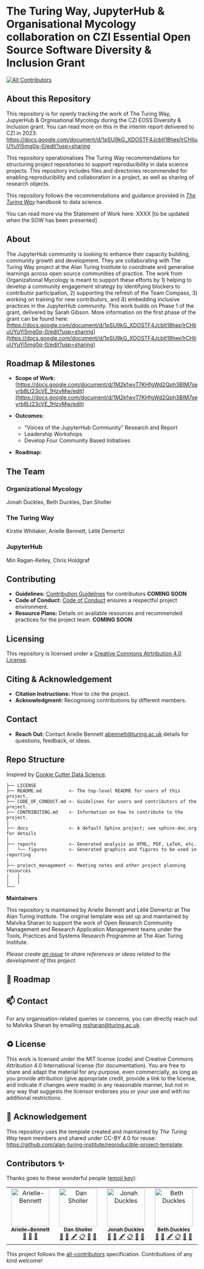 # The Turing Way, JupyterHub & Organisational Mycology collaboration on CZI Essential Open Source Software Diversity & Inclusion Grant
<!-- ALL-CONTRIBUTORS-BADGE:START - Do not remove or modify this section -->
[![All Contributors](https://img.shields.io/badge/all_contributors-2-orange.svg?style=flat-square)](#contributors-)
<!-- ALL-CONTRIBUTORS-BADGE:END -->

## About this Repository

This repository is for openly tracking the work of The Turing Way, JupyerHub & Orgnisational Mycology during the CZI EOSS Diversity & Inclusion grant. 
You can read more on this in the interim report delivered to CZI in 2023: https://docs.google.com/document/d/1pSU9kG_XDOSTF4JcbIt18hep1rCHIjuUYuYi5mg0q-0/edit?usp=sharing

This repository operationalises The Turing Way recommendations for structuring project repositories to support reproducibility in data science projects.
This repository includes files and directories recommended for enabling reproducibility and collaboration in a project, as well as sharing of research objects.

This repository follows the recommendations and guidance provided in *[The Turing Way](https://the-turing-way.netlify.app/welcome)* handbook to data science.

You can read more via the Statement of Work here: XXXX [to be updated when the SOW has been presented]

## About

The JupyterHub community is looking to enhance their capacity building, community growth and development. 
They are collaborating with The Turing Way project at the Alan Turing Institute to coordinate and generalise learnings across open source communities of practice. 
The work from Organizational Mycology is meant to support these efforts by 1) helping to develop a community engagement strategy by identifying blockers to contributor participation, 2) supporting the refresh of the Team Compass, 3) working on training for new contributors, and 4) embedding inclusive practices in the JupyterHub community. 
This work builds on Phase 1 of the grant, delivered by Sarah Gibson. More information on the first phase of the grant can be found here: [https://docs.google.com/document/d/1pSU9kG_XDOSTF4JcbIt18hep1rCHIjuUYuYi5mg0q-0/edit?usp=sharing](https://docs.google.com/document/d/1pSU9kG_XDOSTF4JcbIt18hep1rCHIjuUYuYi5mg0q-0/edit?usp=sharing)


## Roadmap & Milestones

- **Scope of Work:** [https://docs.google.com/document/d/1M2kfwvT7KHfgWd2Qph3BIM7seyrb8Lt23cVE_1HzvMw/edit](https://docs.google.com/document/d/1M2kfwvT7KHfgWd2Qph3BIM7seyrb8Lt23cVE_1HzvMw/edit)  
- **Outcomes:**
    - “Voices of the JupyterHub Community” Research and Report
    - Leadership Workshops
    - Develop Four Community Based Initiatives

- **Roadmap:**


## The Team

### Organizational Mycology  
Jonah Duckles, Beth Duckles, Dan Sholler
### The Turing Way
Kirstie Whitaker, Arielle Bennett, Léllé Demertzi
### JupyterHub
Min Ragan-Kelley, Chris Holdgraf

## Contributing

- **Guidelines:** [Contribution Guidelines](link-to-guidelines) for contributors **COMING SOON**
- **Code of Conduct:** [Code of Conduct](link-to-coc) ensures a respectful project environment. 
- **Resource Plans:** Details on available resources and recommended practices for the project team. **COMING SOON**

## Licensing
This repository is licensed under a [Creative Commons Atrtribution 4.0 License](https://creativecommons.org/licenses/by/4.0/). 

## Citing & Acknowledgement

- **Citation Instructions:** How to cite the project.
- **Acknowledgment:** Recognising contributions by different members.

## Contact

- **Reach Out:** Contact Arielle Bennett [abennett@turing.ac.uk](mailto:abennett@turing.ac.uk) details for questions, feedback, or ideas.

## Repo Structure

Inspired by [Cookie Cutter Data Science](https://github.com/drivendata/cookiecutter-data-science).

```
├── LICENSE
├── README.md          <- The top-level README for users of this project.
├── CODE_OF_CONDUCT.md <- Guidelines for users and contributors of the project.
├── CONTRIBUTING.md    <- Information on how to contribute to the project.
│
├── docs               <- A default Sphinx project; see sphinx-doc.org for details
│
├── reports            <- Generated analysis as HTML, PDF, LaTeX, etc.
│   └── figures        <- Generated graphics and figures to be used in reporting
│
├── project_management <- Meeting notes and other project planning resources
│   │
│   │
└──
```

**Maintainers**

This repository is maintained by Arielle Bennett and Léllé Demertzi at The Alan Turing Institute. 
The original template was set up and maintained by Malvika Sharan to support the work of Open Research Community Management and Research Application Management teams under the Tools, Practices and Systems Research Programme at The Alan Turing Institute.

*Please create [an issue](../../issues) to share references or ideas related to the development of this project.*

🎯 Roadmap
---



📫 Contact
---

For any organisation-related queries or concerns, you can directly reach out to Malvika Sharan by emailing [msharan@turing.ac.uk](mailto:msharan@turing.ac.uk).

♻️ License
---

This work is licensed under the MIT license (code) and Creative Commons Attribution 4.0 International license (for documentation).
You are free to share and adapt the material for any purpose, even commercially,
as long as you provide attribution (give appropriate credit, provide a link to the license,
and indicate if changes were made) in any reasonable manner, but not in any way that suggests the
licensor endorses you or your use and with no additional restrictions.

🤝 Acknowledgement
---

This repository uses the template created and maintained by *The Turing Way* team members and shared under CC-BY 4.0 for reuse: https://github.com/alan-turing-institute/reproducible-project-template.

## Contributors ✨

Thanks goes to these wonderful people ([emoji key](https://allcontributors.org/docs/en/emoji-key)):

<!-- ALL-CONTRIBUTORS-LIST:START - Do not remove or modify this section -->
<!-- prettier-ignore-start -->
<!-- markdownlint-disable -->
<table>
  <tbody>
    <tr>
      <td align="center" valign="top" width="14.28%"><a href="https://github.com/Arielle-Bennett"><img src="https://avatars.githubusercontent.com/u/74651964?v=4?s=100" width="100px;" alt="Arielle-Bennett"/><br /><sub><b>Arielle-Bennett</b></sub></a><br /><a href="#ideas-Arielle-Bennett" title="Ideas, Planning, & Feedback">🤔</a> <a href="https://github.com/the-turing-way/jupyterhub-orgmyc-EOSS/commits?author=Arielle-Bennett" title="Documentation">📖</a> <a href="https://github.com/the-turing-way/jupyterhub-orgmyc-EOSS/pulls?q=is%3Apr+reviewed-by%3AArielle-Bennett" title="Reviewed Pull Requests">👀</a></td>
      <td align="center" valign="top" width="14.28%"><a href="https://github.com/dsholler"><img src="https://avatars.githubusercontent.com/u/29414208?v=4?s=100" width="100px;" alt="Dan Sholler"/><br /><sub><b>Dan Sholler</b></sub></a><br /><a href="#ideas-dsholler" title="Ideas, Planning, & Feedback">🤔</a> <a href="https://github.com/the-turing-way/jupyterhub-orgmyc-EOSS/commits?author=dsholler" title="Documentation">📖</a> <a href="#content-dsholler" title="Content">🖋</a> <a href="#eventOrganizing-dsholler" title="Event Organizing">📋</a> <a href="#research-dsholler" title="Research">🔬</a> <a href="#userTesting-dsholler" title="User Testing">📓</a></td>
      <td align="center" valign="top" width="14.28%"><a href="https://jduck.net"><img src="https://avatars.githubusercontent.com/u/119403?v=4?s=100" width="100px;" alt="Jonah Duckles"/><br /><sub><b>Jonah Duckles</b></sub></a><br /><a href="#ideas-jduckles" title="Ideas, Planning, & Feedback">🤔</a> <a href="https://github.com/the-turing-way/jupyterhub-orgmyc-EOSS/commits?author=jduckles" title="Documentation">📖</a> <a href="#content-jduckles" title="Content">🖋</a> <a href="#eventOrganizing-jduckles" title="Event Organizing">📋</a> <a href="#research-jduckles" title="Research">🔬</a> <a href="#userTesting-jduckles" title="User Testing">📓</a></td>
      <td align="center" valign="top" width="14.28%"><a href="http://bethduckles.com"><img src="https://avatars.githubusercontent.com/u/6986662?v=4?s=100" width="100px;" alt="Beth Duckles"/><br /><sub><b>Beth Duckles</b></sub></a><br /><a href="#ideas-bduckles" title="Ideas, Planning, & Feedback">🤔</a> <a href="https://github.com/the-turing-way/jupyterhub-orgmyc-EOSS/commits?author=bduckles" title="Documentation">📖</a> <a href="#content-bduckles" title="Content">🖋</a> <a href="#eventOrganizing-bduckles" title="Event Organizing">📋</a> <a href="#research-bduckles" title="Research">🔬</a> <a href="#userTesting-bduckles" title="User Testing">📓</a></td>
    </tr>
  </tbody>
</table>

<!-- markdownlint-restore -->
<!-- prettier-ignore-end -->

<!-- ALL-CONTRIBUTORS-LIST:END -->

This project follows the [all-contributors](https://github.com/all-contributors/all-contributors) specification. Contributions of any kind welcome!
